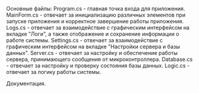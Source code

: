 Основные файлы:
Program.cs - главная точка входа для приложения.
MainForm.cs - отвечает за инициализацию различных элементов при запуске приложения и корректное завершение работы приложения.
Logs.cs - отвечает за взаимодействие с графическим интерфейсом на вкладке "Логи",
          а также отображение и сохранение информации о работе системы.
Settings.cs - отвечает за взаимодействие с графическим интерфейсом на вкладке "Настройки сервера и базы данных".
Server.cs - отвечает за настройку и обеспечение работы сервера, принимающего сообщения от микроконтроллера.
Database.cs - отвечает за настройку и проверку состояния базы данных.
Logic.cs - отвечает за логику работы системы.

Документация.
